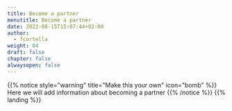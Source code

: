 ```yaml
---
title: Become a partner
menutitle: Become a partner
date: 2022-08-15T15:07:44+02:00
author: 
  - fcortella
weight: 04
draft: false
chapter: false
alwaysopen: false
---
```


{{% notice style="warning" title="Make this your own" icon="bomb" %}}
Here we will add information about becoming a partner
{{% /notice %}}
{{% landing %}}